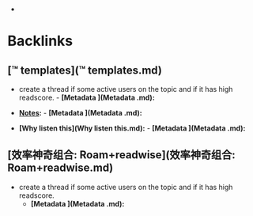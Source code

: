 - 

# Backlinks
## [™ templates](™ templates.md)
- create a thread if some active users on the topic and if it has high readscore.
        - **[Metadata ](Metadata .md):**

- **[Notes](Notes.md):** 
        - **[Metadata ](Metadata .md):**

- **[Why listen this](Why listen this.md):**
        - **[Metadata ](Metadata .md):**

## [效率神奇组合: Roam+readwise](效率神奇组合: Roam+readwise.md)
- create a thread if some active users on the topic and if it has high readscore.
    - **[Metadata ](Metadata .md):**

